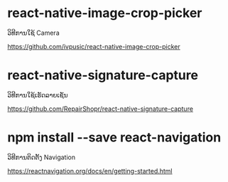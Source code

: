 # react-native-image-crop-picker
ວິທີການໃຊ້ Camera

https://github.com/ivpusic/react-native-image-crop-picker

# react-native-signature-capture
ວິທີການໃຊ້ເຮັດລາຍເຊັນ

https://github.com/RepairShopr/react-native-signature-capture

# npm install --save react-navigation
ວິທີການຕິດຕັ້ງ Navigation

https://reactnavigation.org/docs/en/getting-started.html
